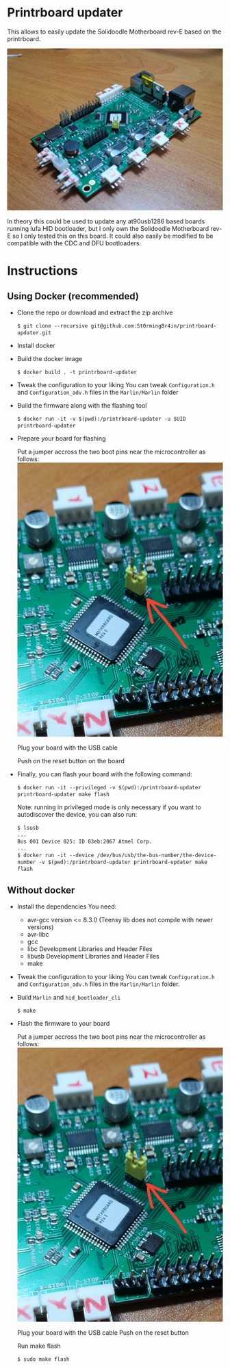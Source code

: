 # Printrboard updater

This allows to easily update the Solidoodle Motherboard rev-E based on the
printrboard.

![Solidoodle Motherboard rev-E](images/board.jpg)

In theory this could be used to update any at90usb1286 based boards running
lufa HID bootloader, but I only own the Solidoodle Motherboard rev-E so I only
tested this on this board. It could also easily be modified to be compatible
with the CDC and DFU bootloaders.

# Instructions

## Using Docker (recommended)

* Clone the repo or download and extract the zip archive
  ```
  $ git clone --recursive git@github.com:St0rmingBr4in/printrboard-updater.git
  ```

* Install docker

* Build the docker image
  ```
  $ docker build . -t printrboard-updater
  ```

* Tweak the configuration to your liking
  You can tweak `Configuration.h` and `Configuration_adv.h` files in the
  `Marlin/Marlin` folder

* Build the firmware along with the flashing tool
  ```
  $ docker run -it -v $(pwd):/printrboard-updater -u $UID printrboard-updater
  ```

* Prepare your board for flashing

  Put a jumper accross the two boot pins near the microcontroller as follows:
  ![Boot jumper](images/boot.jpg)

  Plug your board with the USB cable

  Push on the reset button on the board

* Finally, you can flash your board with the following command:
  ```
  $ docker run -it --privileged -v $(pwd):/printrboard-updater printrboard-updater make flash
  ```

  Note: running in privileged mode is only necessary if you want to
  autodiscover the device, you can also run:
  ```
  $ lsusb
  ...
  Bus 001 Device 025: ID 03eb:2067 Atmel Corp.
  ...
  $ docker run -it --device /dev/bus/usb/the-bus-number/the-device-number -v $(pwd):/printrboard-updater printrboard-updater make flash
  ```

## Without docker

* Install the dependencies
  You need:
  * avr-gcc version <= 8.3.0 (Teensy lib does not compile with newer versions)
  * avr-libc
  * gcc
  * libc Development Libraries and Header Files
  * libusb Development Libraries and Header Files
  * make

* Tweak the configuration to your liking
  You can tweak `Configuration.h` and `Configuration_adv.h` files in the
  `Marlin/Marlin` folder.

* Build `Marlin` and `hid_bootloader_cli`
  ```
  $ make
  ```

* Flash the firmware to your board

  Put a jumper accross the two boot pins near the microcontroller as follows:
  ![Boot jumper](images/boot.jpg)

  Plug your board with the USB cable
  Push on the reset button

  Run make flash
  ```
  $ sudo make flash
  ```
